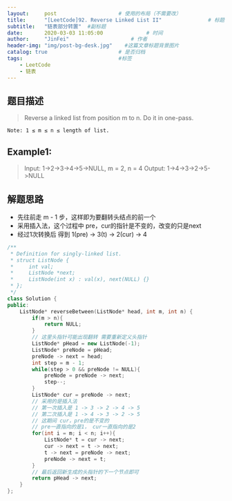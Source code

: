 ```yaml
---
layout:     post                    # 使用的布局（不需要改） 
title:      "[LeetCode]92. Reverse Linked List II"               # 标题  
subtitle:   "链表部分转置"  #副标题 
date:       2020-03-03 11:05:00              # 时间 
author:     "JinFei"                    # 作者 
header-img: "img/post-bg-desk.jpg"    #这篇文章标题背景图片 
catalog: true                       # 是否归档 
tags:                               #标签     
    - LeetCode 
    - 链表
---
```



## 题目描述
>   Reverse a linked list from position m to n. Do it in one-pass.

    Note: 1 ≤ m ≤ n ≤ length of list.




## Example1:
 
>   Input: 1->2->3->4->5->NULL, m = 2, n = 4
    Output: 1->4->3->2->5->NULL





## 解题思路

- 先往前走 m - 1 步，这样即为要翻转头结点的前一个
- 采用插入法，这个过程中 pre，cur的指针是不变的，改变的只是next
- 经过1次转换后 得到 1(pre) -> 3(t) -> 2(cur) -> 4

```C++
/**
 * Definition for singly-linked list.
 * struct ListNode {
 *     int val;
 *     ListNode *next;
 *     ListNode(int x) : val(x), next(NULL) {}
 * };
 */
class Solution {
public:
    ListNode* reverseBetween(ListNode* head, int m, int n) {
        if(m > n){
            return NULL;
        }
        // 这里头指针可能出现翻转 需要重新定义头指针
        ListNode* pHead = new ListNode(-1);
        ListNode* preNode = pHead;
        preNode -> next = head;
        int step = m - 1;
        while(step > 0 && preNode != NULL){
            preNode = preNode -> next;
            step--;
        }
        ListNode* cur = preNode -> next;
        // 采用的是插入法
        // 第一次插入是 1 -> 3 -> 2 -> 4 -> 5
        // 第二次插入是 1 -> 4 -> 3 -> 2 -> 5
        // 这期间 cur，pre的是不变的
        // pre一直指向的是1， cur一直指向的是2
        for(int i = m; i < n; i++){
            ListNode* t = cur -> next; 
            cur -> next = t -> next;
            t -> next = preNode -> next;
            preNode -> next = t;
        }
        // 最后返回新生成的头指针的下一个节点即可
        return pHead -> next;
    }
};
```
